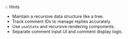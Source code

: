 💡 Hints

- Maintain a recursive data structure like a tree.
- Track comment IDs to manage replies accurately.
- Use `useState` and recursive rendering components.
- Separate comment input UI and comment display logic.
